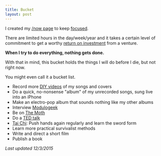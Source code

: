 ```yaml
---
title: Bucket
layout: post
---
```

I created my [/now page]({{site.url}}/now) to keep [focused]({{site.url}}/focus).

There are limited hours in the day/week/year and it takes a certain level of commitment to get a worthy [return on investment]({{site.url}}/return-on-investment) from a venture.

**When I try to do everything, nothing gets done.**

With that in mind, this bucket holds the things I will do before I die, but not right now.

You might even call it a bucket list.

  - Record more [DIY videos](https://www.youtube.com/playlist?list=PLEP0Foq1SruN9ZA-dz9VbSYaLCF1gWnVP) of my songs and covers
  - Do a quick, no-nonsense "album" of my unrecorded songs, sung live into an iPhone
  - Make an electro-pop album that sounds nothing like my other albums
  - Interview [Modulogeek](http://modulogeek.com/)
  - Be on [The Moth](http://themoth.org/)
  - Do a [TED talk](https://www.ted.com/talks)
  - [Tai Chi]({{site.url}}/relax): Push hands again regularly and learn the sword form
  - Learn more practical survivalist methods
  - Write and direct a short film
  - Publish a book

*Last updated 12/3/2015*
